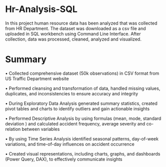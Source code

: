 # Hr-Analysis-SQL
In this project human resource data has been analyzed that was collected from HR Department. The dataset was downloaded as a csv file and uploaded in SQL workbench using Command Line Interface. After collection, data was processed, cleaned, analyzed and visualized. 

# Summary 
• Collected comprehensive dataset (50k observations) in CSV format from US Traffic Department website

• Performed cleansing and transformation of data, handled missing values, duplicates, and inconsistencies to ensure accuracy and integrity

• During Exploratory Data Analysis generated summary statistics, created pivot tables and charts to identify outliers and gain actionable insights 

• Performed Descriptive Analysis by using formulas (mean, mode, standard deviation ) and calculated accident frequency, average severity and co-relation between variables

• By using Time Series Analysis identified seasonal patterns, day-of-week variations, and time-of-day influences on accident occurrence

• Created visual representations, including charts, graphs, and dashboards (Power Query, DAX), to effectively communicate insights
